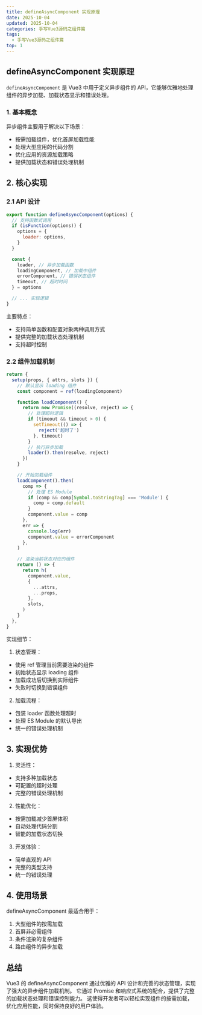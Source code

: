 ```yaml
---
title: defineAsyncComponent 实现原理
date: 2025-10-04
updated: 2025-10-04
categories: 手写Vue3源码之组件篇
tags:
  - 手写Vue3源码之组件篇
top: 1
---
```


## defineAsyncComponent 实现原理
`defineAsyncComponent` 是 Vue3 中用于定义异步组件的 API，它能够优雅地处理组件的异步加载、加载状态显示和错误处理。

### 1. 基本概念
异步组件主要用于解决以下场景：

- 按需加载组件，优化首屏加载性能
- 处理大型应用的代码分割
- 优化应用的资源加载策略
- 提供加载状态和错误处理机制

## 2. 核心实现
### 2.1 API 设计
```javascript
export function defineAsyncComponent(options) {
  // 支持函数式调用
  if (isFunction(options)) {
    options = {
      loader: options,
    }
  }

  const {
    loader, // 异步加载函数
    loadingComponent, // 加载中组件
    errorComponent, // 错误状态组件
    timeout, // 超时时间
  } = options

  // ... 实现逻辑
}
```

主要特点：

- 支持简单函数和配置对象两种调用方式
- 提供完整的加载状态处理机制
- 支持超时控制

### 2.2 组件加载机制
```javascript
return {
  setup(props, { attrs, slots }) {
    // 默认显示 loading 组件
    const component = ref(loadingComponent)

    function loadComponent() {
      return new Promise((resolve, reject) => {
        // 处理超时逻辑
        if (timeout && timeout > 0) {
          setTimeout(() => {
            reject('超时了')
          }, timeout)
        }
        // 执行异步加载
        loader().then(resolve, reject)
      })
    }

    // 开始加载组件
    loadComponent().then(
      comp => {
        // 处理 ES Module
        if (comp && comp[Symbol.toStringTag] === 'Module') {
          comp = comp.default
        }
        component.value = comp
      },
      err => {
        console.log(err)
        component.value = errorComponent
      },
    )

    // 渲染当前状态对应的组件
    return () => {
      return h(
        component.value,
        {
          ...attrs,
          ...props,
        },
        slots,
      )
    }
  },
}
```

实现细节：

1. 状态管理：

- 使用 ref 管理当前需要渲染的组件
- 初始状态显示 loading 组件
- 加载成功后切换到实际组件
- 失败时切换到错误组件

2. 加载流程：
- 包装 loader 函数处理超时
- 处理 ES Module 的默认导出
- 统一的错误处理机制

## 3. 实现优势
1. 灵活性：

- 支持多种加载状态
- 可配置的超时处理
- 完整的错误处理机制

2. 性能优化：

- 按需加载减少首屏体积
- 自动处理代码分割
- 智能的加载状态切换

3. 开发体验：

- 简单直观的 API
- 完整的类型支持
- 统一的错误处理

## 4. 使用场景
defineAsyncComponent 最适合用于：

1. 大型组件的按需加载
2. 首屏非必需组件
3. 条件渲染的复杂组件
4. 路由组件的异步加载

## 总结
Vue3 的 defineAsyncComponent 通过优雅的 API 设计和完善的状态管理，实现了强大的异步组件加载机制。
它通过 Promise 和响应式系统的配合，提供了完整的加载状态处理和错误控制能力。
这使得开发者可以轻松实现组件的按需加载，优化应用性能，同时保持良好的用户体验。
